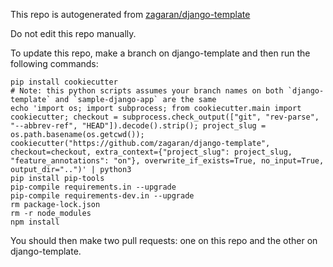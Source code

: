 This repo is autogenerated from [zagaran/django-template](https://github.com/zagaran/django-template/)

Do not edit this repo manually.

To update this repo, make a branch on django-template and then run the following commands:

```
pip install cookiecutter
# Note: this python scripts assumes your branch names on both `django-template` and `sample-django-app` are the same
echo 'import os; import subprocess; from cookiecutter.main import cookiecutter; checkout = subprocess.check_output(["git", "rev-parse", "--abbrev-ref", "HEAD"]).decode().strip(); project_slug = os.path.basename(os.getcwd()); cookiecutter("https://github.com/zagaran/django-template", checkout=checkout, extra_context={"project_slug": project_slug, "feature_annotations": "on"}, overwrite_if_exists=True, no_input=True, output_dir="..")' | python3
pip install pip-tools
pip-compile requirements.in --upgrade
pip-compile requirements-dev.in --upgrade
rm package-lock.json
rm -r node_modules
npm install
```

You should then make two pull requests: one on this repo and the other on django-template.
